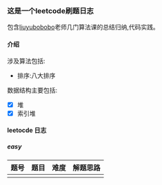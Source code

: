 ### 这是一个leetcode刷题日志

包含[liuyubobobo](https://github.com/liuyubobobo)老师几门算法课的总结归纳,代码实践。

#### 介绍

涉及算法包括:

* 排序:八大排序 

数据结构主要包括:

- [x] 堆
- [x] 索引堆

#### leetocde 日志

##### easy

| 题号 | 题目 | 难度 | 解题思路 |
| ---- | ---- | ---- | -------- |
|      |      |      |          |

